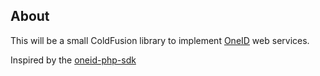 ## About

This will be a small ColdFusion library to implement [OneID](http://www.oneid.com/) web services.

Inspired by the [oneid-php-sdk](https://github.com/OneID/oneid-php-sdk)